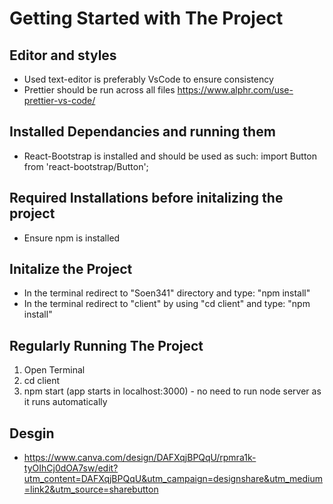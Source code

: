 # Getting Started with The Project

## Editor and styles
- Used text-editor is preferably VsCode to ensure consistency 
- Prettier should be run across all files https://www.alphr.com/use-prettier-vs-code/

## Installed Dependancies and running them
- React-Bootstrap is installed and should be used as such: import Button from 'react-bootstrap/Button';

## Required Installations before initalizing the project
- Ensure npm is installed

## Initalize the Project
- In the terminal redirect to "Soen341" directory and type: "npm install"
- In the terminal redirect to "client" by using "cd client" and type: "npm install"

## Regularly Running The Project 
1. Open Terminal
2. cd client
2. npm start (app starts in localhost:3000) - no need to run node server as it runs automatically

## Desgin
- https://www.canva.com/design/DAFXqjBPQqU/rpmra1k-tyOIhCj0dOA7sw/edit?utm_content=DAFXqjBPQqU&utm_campaign=designshare&utm_medium=link2&utm_source=sharebutton
